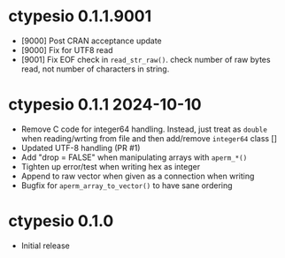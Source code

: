 
# ctypesio 0.1.1.9001

* [9000] Post CRAN acceptance update
* [9000] Fix for UTF8 read
* [9001] Fix EOF check in `read_str_raw()`.  check number of raw bytes read, 
  not number of characters in string.

# ctypesio 0.1.1  2024-10-10

* Remove C code for integer64 handling. Instead, just treat as `double` 
  when reading/wrting from file and then add/remove `integer64` class []
* Updated UTF-8 handling (PR #1)
* Add "drop = FALSE" when manipulating arrays with `aperm_*()`
* Tighten up error/test when writing hex as integer
* Append to raw vector when given as a connection when writing
* Bugfix for `aperm_array_to_vector()` to have sane ordering

# ctypesio 0.1.0

* Initial release

